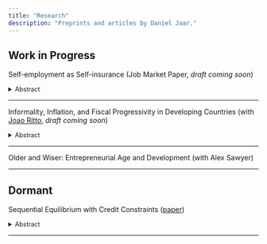 ```yaml
---
title: "Research"
description: "Preprints and articles by Daniel Jaar."
---
```







## Work in Progress

Self-employment as Self-insurance (Job Market Paper, *draft coming soon*)

<details>
<summary style="font-size: 0.9em;">Abstract</summary>

This paper investigates the role of microentrepreneurship as a substitute for unemployment insurance in emerging economies. Using microenterprise surveys from Latin American countries, I document that a significant proportion of microentrepreneurs—ranging from 15% to 39%—start firms because they do not find jobs. These _necessity entrepreneurs_ operate smaller, less profitable firms and experience higher income gains when transitioning to wage employment. I propose a two-sector model of occupational choice with labor market frictions, where workers can become self-employed to avoid unemployment. I calibrate the model for Mexico and show that self-insurance through self-employment decreases unemployment by 0.9 p.p. and reduces welfare losses due to unemployment risk by 22%. Consequently, enforcing costly taxes and regulations among informal microenterprises might harm workers' ability to self-insure. Despite the presence of this additional channel of insurance, introducing a non-contributory unemployment insurance system increases welfare and is strongly progressive.

</details>

---

Informality, Inflation, and Fiscal Progressivity in Developing Countries (with [Joao Ritto](https://joaoritto.github.io/), *draft coming soon*)

<details>
<summary style="font-size: 0.9em;">Abstract</summary>

Developing economies have large informal sectors made up of small firms that avoid taxation and rely predominantly on cash. Poorer households purchase a larger proportion of their consumption bundle from informal firms. We develop a general equilibrium model with a formality decision by firms and consumption bundle decision by households that matches these facts and calibrate it to evaluate the implications of different revenue-equivalent choices of consumption taxes and inflation for aggregate output, the size of the informal sector, and fiscal progressivity.

</details>

---


Older and Wiser: Entrepreneurial Age and Development (with Alex Sawyer)

---




## Dormant

Sequential Equilibrium with Credit Constraints ([paper](/GE-incomplete-markets.pdf))
<details> 
<summary style="font-size: 0.9em;">Abstract</summary> 
<div style="font-size: 0.9em;">
	The classic result by Magill and Quinzii (1996) for incomplete market economies with
	infinitely-lived assets shows that a competitive equilibrium may not exist when debt constraints or
	transversality conditions are used to prevent Ponzi schemes. By replacing the former with credit
	constraints targeting the amount of borrowing, I determine levels of liquidity under which a competitive equilibrium always exists. Results include debt contracts with unbounded delivery streams and do not require uniform impatience, although I assume that preferences may be represented by time and state separable utility functions.
</details> 

---



